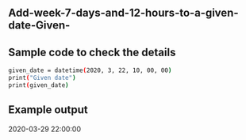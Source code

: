 ## Add-week-7-days-and-12-hours-to-a-given-date-Given-
## Sample code to check the details
```sh
given_date = datetime(2020, 3, 22, 10, 00, 00)
print("Given date")
print(given_date)
```
## Example output
2020-03-29 22:00:00
